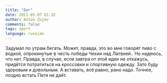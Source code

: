 ```yaml
---
title: "Бег"
date: 2011-05-07 01:32
author: Anton Zujev
comments: false
tags: sport 
language: russian
---
```


Задумал по утрам бегать. Может, правда, это во мне говорят пиво с водкой, опрокинутые в честь победы Чехии над Латвией.. Но надеюсь, что нет. Правда, в случае, если завтра от этой идеи не откажусь, придётся потратиться на кроссовки и спортивную одежду. Зато буду здоровым и довольным. А вставать, всё равно, рано надо. Точнее, поздно встать Петя не даёт.